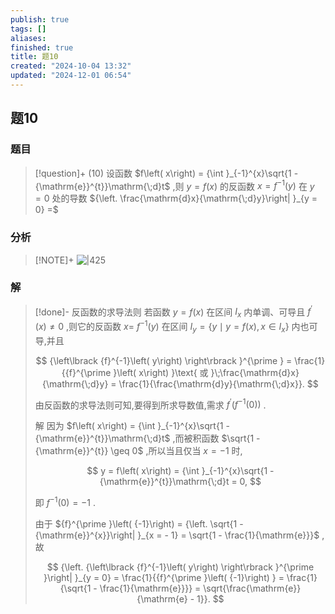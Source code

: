 ```yaml
---
publish: true
tags: []
aliases: 
finished: true
title: 题10
created: "2024-10-04 13:32"
updated: "2024-12-01 06:54"
---
```

## 题10
### 题目
> [!question]+
> (10) 设函数 $f\left( x\right)  = {\int }_{-1}^{x}\sqrt{1 - {\mathrm{e}}^{t}}\mathrm{\;d}t$ ,则 $y = f\left( x\right)$ 的反函数 $x = {f}^{-1}\left( y\right)$ 在 $y = 0$ 处的导数 ${\left. \frac{\mathrm{d}x}{\mathrm{\;d}y}\right| }_{y = 0} =$
### 分析
> [!NOTE]+
> ![|425](https://img.hwenyi.live/202411092222939.webp)
### 解
> [!done]-
> 反函数的求导法则 若函数 $y = f\left( x\right)$ 在区间 ${I}_{x}$ 内单调、可导且 ${f}^{\prime }\left( x\right)  \neq  0$ ,则它的反函数 $x =$ ${f}^{-1}\left( y\right)$ 在区间 ${I}_{y} = \left\{  {y \mid  y = f\left( x\right) ,x \in  {I}_{x}}\right\}$ 内也可导,并且
> 
> $$
> {\left\lbrack  {f}^{-1}\left( y\right) \right\rbrack  }^{\prime } = \frac{1}{{f}^{\prime }\left( x\right) }\text{ 或 }\;\frac{\mathrm{d}x}{\mathrm{\;d}y} = \frac{1}{\frac{\mathrm{d}y}{\mathrm{\;d}x}}.
> $$
> 
> 由反函数的求导法则可知,要得到所求导数值,需求 ${f}^{\prime }\left( {{f}^{-1}\left( 0\right) }\right)$ .
> 
> 解 因为 $f\left( x\right)  = {\int }_{-1}^{x}\sqrt{1 - {\mathrm{e}}^{t}}\mathrm{\;d}t$ ,而被积函数 $\sqrt{1 - {\mathrm{e}}^{t}} \geq  0$ ,所以当且仅当 $x =  - 1$ 时,
> 
> $$
> y = f\left( x\right)  = {\int }_{-1}^{x}\sqrt{1 - {\mathrm{e}}^{t}}\mathrm{\;d}t = 0,
> $$
> 
> 即 ${f}^{-1}\left( 0\right)  =  - 1$ .
> 
> 由于 ${f}^{\prime }\left( {-1}\right)  = {\left. \sqrt{1 - {\mathrm{e}}^{x}}\right| }_{x =  - 1} = \sqrt{1 - \frac{1}{\mathrm{e}}}$ ,故
> 
> $$
> {\left. {\left\lbrack  {f}^{-1}\left( y\right) \right\rbrack  }^{\prime }\right| }_{y = 0} = \frac{1}{{f}^{\prime }\left( {-1}\right) } = \frac{1}{\sqrt{1 - \frac{1}{\mathrm{e}}}} = \sqrt{\frac{\mathrm{e}}{\mathrm{e} - 1}}.
> $$